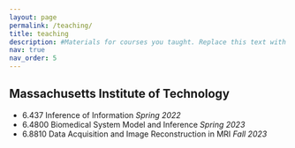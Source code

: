 ```yaml
---
layout: page
permalink: /teaching/
title: teaching
description: #Materials for courses you taught. Replace this text with your description.
nav: true
nav_order: 5
---
```


## Massachusetts Institute of Technology

- 6.437 Inference of Information *Spring 2022* 
- 6.4800 Biomedical System Model and Inference *Spring 2023*
- 6.8810 Data Acquisition and Image Reconstruction in MRI *Fall 2023*


<!--
For now, this page is assumed to be a static description of your courses. You can convert it to a collection similar to `_projects/` so that you can have a dedicated page for each course.

Organize your courses by years, topics, or universities, however you like!
-->
